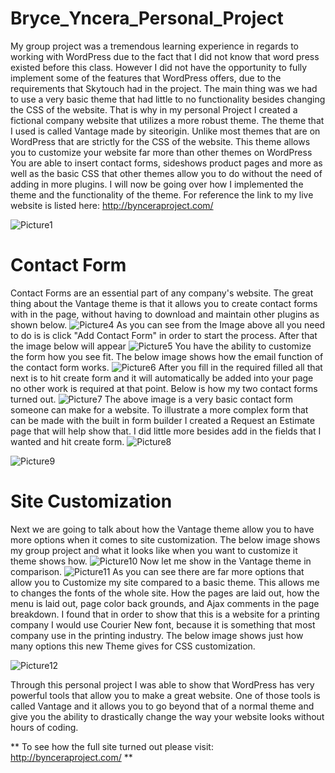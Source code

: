 Bryce_Yncera_Personal_Project
============================

My group project was a tremendous learning experience in regards to working with WordPress due to the fact that I did not know that word press existed before this class. 
However I did not have the opportunity to fully implement some of the features that WordPress offers, due to the requirements that Skytouch had in the project. 
The main thing was we had to use a very basic theme that had little to no functionality besides changing the CSS of the website.
That is why in my personal Project I created a fictional company website that utilizes a more robust theme. The theme that I used is called Vantage made by siteorigin. 
Unlike most themes that are on WordPress that are strictly for the CSS of the website. This theme allows you to customize your website far more than other themes on WordPress 
You are able to insert contact forms, sideshows product pages and more as well as the basic CSS that other themes allow you to do without the need of adding in more plugins.
I will now be going over how I implemented the theme and the functionality of the theme. For reference the link to my live website is listed here: http://bynceraproject.com/

![Picture1](Picture1.PNG)

Contact Form
============================
Contact Forms are an essential part of any company's website. The great thing about the Vantage theme is that it allows you to create contact forms with in the page, without 
having to download and maintain other plugins as shown below.
![Picture4](Picture4.PNG)
As you can see from the Image above all you need to do is is click "Add Contact Form" in order to start the process. After that the 
image below will appear
![Picture5](Picture5.PNG)
You have the ability to customize the form how you see fit. The below image shows how the email function of the contact form works.
![Picture6](Picture6.PNG)
After you fill in the required filled all that next is to hit create form and it will automatically be added into your page no
other work is required at that point. Below is how my two contact forms turned out.
![Picture7](Picture7.PNG) 
The above image is a very basic contact form someone can make for a website. To illustrate a more complex form that can be made with the built 
in form builder I created a Request an Estimate page that will help show that. I did little more besides add in the fields that I wanted
and hit create form.
![Picture8](Picture8.PNG) 


![Picture9](Picture9.PNG) 

Site Customization
============================
Next we are going to talk about how the Vantage theme allow you to have more options when it comes to site customization. 
The below image shows my group project and what it looks like when you want to customize it theme shows how.
![Picture10](Picture10.PNG) 
Now let me show in the Vantage theme in comparison.
![Picture11](Picture11.PNG) 
As you can see there are far more options that allow you to Customize my site compared to a basic theme. This allows me to changes 
the fonts of the whole site. How the pages are laid out, how the menu is laid out, page color back grounds, and Ajax comments in the 
page breakdown. I found that in order to show that this is a website for a printing company I would use Courier New font, because 
it is something that most company use in the printing industry. The below image shows just how many options this new Theme gives
for CSS customization. 

![Picture12](Picture12.PNG)

Through this personal project I was able to show that WordPress has very powerful tools that allow you to make a great website. One
of those tools is called Vantage and it allows you to go beyond that of a normal theme and give you the ability to drastically change
the way your website looks without hours of coding. 

** To see how the full site turned out please visit: http://bynceraproject.com/ **
